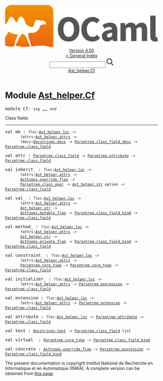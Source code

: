 <!-- ((! set title API !)) ((! set documentation !)) ((! set api !)) ((! set nobreadcrumb !)) -->
<div class="api"><header><nav class="toc brand"><a class="brand" href="https://ocaml.org/"><img src="colour-logo-gray.svg" class="svg" alt="OCaml"></a></nav><nav class="toc"><div class="toc_version"><a href="/docs" id="version-select">Version 4.05</a></div><a href="index.html">&lt; General Index</a><div class="api_search"><input type="text" name="apisearch" id="api_search" oninput="mySearch(false);" onkeypress="this.oninput();" onclick="this.oninput();" onpaste="this.oninput();">
<img src="search_icon.svg" alt="Search" class="svg" onclick="mySearch(false)"></div>
<div id="search_results"></div><div class="toc_title"><a href="#top">Ast_helper.Cf</a></div><ul></ul></nav></header>

<h1>Module <a href="type_Ast_helper.Cf.html">Ast_helper.Cf</a></h1>

<pre><span class="keyword">module</span> Cf: <code class="code"><span class="keyword">sig</span></code> <a href="Ast_helper.Cf.html">..</a> <code class="code"><span class="keyword">end</span></code></pre><div class="info module top">
Class fields<br>
</div>
<hr width="100%">

<pre><span id="VALmk"><span class="keyword">val</span> mk</span> : <code class="type">?loc:<a href="Ast_helper.html#TYPEloc">Ast_helper.loc</a> -&gt;<br>       ?attrs:<a href="Ast_helper.html#TYPEattrs">Ast_helper.attrs</a> -&gt;<br>       ?docs:<a href="Docstrings.html#TYPEdocs">Docstrings.docs</a> -&gt; <a href="Parsetree.html#TYPEclass_field_desc">Parsetree.class_field_desc</a> -&gt; <a href="Parsetree.html#TYPEclass_field">Parsetree.class_field</a></code></pre>
<pre><span id="VALattr"><span class="keyword">val</span> attr</span> : <code class="type"><a href="Parsetree.html#TYPEclass_field">Parsetree.class_field</a> -&gt; <a href="Parsetree.html#TYPEattribute">Parsetree.attribute</a> -&gt; <a href="Parsetree.html#TYPEclass_field">Parsetree.class_field</a></code></pre>
<pre><span id="VALinherit_"><span class="keyword">val</span> inherit_</span> : <code class="type">?loc:<a href="Ast_helper.html#TYPEloc">Ast_helper.loc</a> -&gt;<br>       ?attrs:<a href="Ast_helper.html#TYPEattrs">Ast_helper.attrs</a> -&gt;<br>       <a href="Asttypes.html#TYPEoverride_flag">Asttypes.override_flag</a> -&gt;<br>       <a href="Parsetree.html#TYPEclass_expr">Parsetree.class_expr</a> -&gt; <a href="Ast_helper.html#TYPEstr">Ast_helper.str</a> option -&gt; <a href="Parsetree.html#TYPEclass_field">Parsetree.class_field</a></code></pre>
<pre><span id="VALval_"><span class="keyword">val</span> val_</span> : <code class="type">?loc:<a href="Ast_helper.html#TYPEloc">Ast_helper.loc</a> -&gt;<br>       ?attrs:<a href="Ast_helper.html#TYPEattrs">Ast_helper.attrs</a> -&gt;<br>       <a href="Ast_helper.html#TYPEstr">Ast_helper.str</a> -&gt;<br>       <a href="Asttypes.html#TYPEmutable_flag">Asttypes.mutable_flag</a> -&gt; <a href="Parsetree.html#TYPEclass_field_kind">Parsetree.class_field_kind</a> -&gt; <a href="Parsetree.html#TYPEclass_field">Parsetree.class_field</a></code></pre>
<pre><span id="VALmethod_"><span class="keyword">val</span> method_</span> : <code class="type">?loc:<a href="Ast_helper.html#TYPEloc">Ast_helper.loc</a> -&gt;<br>       ?attrs:<a href="Ast_helper.html#TYPEattrs">Ast_helper.attrs</a> -&gt;<br>       <a href="Ast_helper.html#TYPEstr">Ast_helper.str</a> -&gt;<br>       <a href="Asttypes.html#TYPEprivate_flag">Asttypes.private_flag</a> -&gt; <a href="Parsetree.html#TYPEclass_field_kind">Parsetree.class_field_kind</a> -&gt; <a href="Parsetree.html#TYPEclass_field">Parsetree.class_field</a></code></pre>
<pre><span id="VALconstraint_"><span class="keyword">val</span> constraint_</span> : <code class="type">?loc:<a href="Ast_helper.html#TYPEloc">Ast_helper.loc</a> -&gt;<br>       ?attrs:<a href="Ast_helper.html#TYPEattrs">Ast_helper.attrs</a> -&gt;<br>       <a href="Parsetree.html#TYPEcore_type">Parsetree.core_type</a> -&gt; <a href="Parsetree.html#TYPEcore_type">Parsetree.core_type</a> -&gt; <a href="Parsetree.html#TYPEclass_field">Parsetree.class_field</a></code></pre>
<pre><span id="VALinitializer_"><span class="keyword">val</span> initializer_</span> : <code class="type">?loc:<a href="Ast_helper.html#TYPEloc">Ast_helper.loc</a> -&gt;<br>       ?attrs:<a href="Ast_helper.html#TYPEattrs">Ast_helper.attrs</a> -&gt; <a href="Parsetree.html#TYPEexpression">Parsetree.expression</a> -&gt; <a href="Parsetree.html#TYPEclass_field">Parsetree.class_field</a></code></pre>
<pre><span id="VALextension"><span class="keyword">val</span> extension</span> : <code class="type">?loc:<a href="Ast_helper.html#TYPEloc">Ast_helper.loc</a> -&gt;<br>       ?attrs:<a href="Ast_helper.html#TYPEattrs">Ast_helper.attrs</a> -&gt; <a href="Parsetree.html#TYPEextension">Parsetree.extension</a> -&gt; <a href="Parsetree.html#TYPEclass_field">Parsetree.class_field</a></code></pre>
<pre><span id="VALattribute"><span class="keyword">val</span> attribute</span> : <code class="type">?loc:<a href="Ast_helper.html#TYPEloc">Ast_helper.loc</a> -&gt; <a href="Parsetree.html#TYPEattribute">Parsetree.attribute</a> -&gt; <a href="Parsetree.html#TYPEclass_field">Parsetree.class_field</a></code></pre>
<pre><span id="VALtext"><span class="keyword">val</span> text</span> : <code class="type"><a href="Docstrings.html#TYPEtext">Docstrings.text</a> -&gt; <a href="Parsetree.html#TYPEclass_field">Parsetree.class_field</a> list</code></pre>
<pre><span id="VALvirtual_"><span class="keyword">val</span> virtual_</span> : <code class="type"><a href="Parsetree.html#TYPEcore_type">Parsetree.core_type</a> -&gt; <a href="Parsetree.html#TYPEclass_field_kind">Parsetree.class_field_kind</a></code></pre>
<pre><span id="VALconcrete"><span class="keyword">val</span> concrete</span> : <code class="type"><a href="Asttypes.html#TYPEoverride_flag">Asttypes.override_flag</a> -&gt; <a href="Parsetree.html#TYPEexpression">Parsetree.expression</a> -&gt; <a href="Parsetree.html#TYPEclass_field_kind">Parsetree.class_field_kind</a></code></pre><div class="copyright">The present documentation is copyright Institut National de Recherche en Informatique et en Automatique (INRIA). A complete version can be obtained from <a href="http://caml.inria.fr/pub/docs/manual-ocaml/">this page</a>.</div></div>